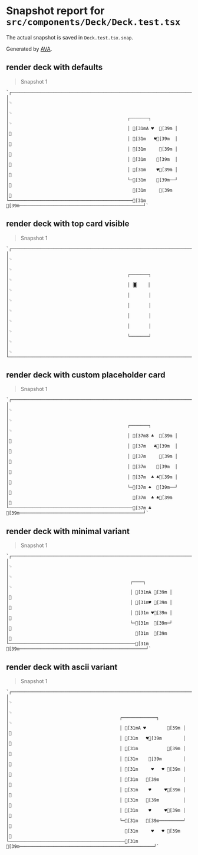 # Snapshot report for `src/components/Deck/Deck.test.tsx`

The actual snapshot is saved in `Deck.test.tsx.snap`.

Generated by [AVA](https://avajs.dev).

## render deck with defaults

> Snapshot 1

    `┌──────────────────────────────────────────────────────────────────────────────────────────────────┐␊
    │                                                                                                  │␊
    │                                                                                                  │␊
    │                                             ┌───────┐                                            │␊
    │                                             │ [31mA ♥  [39m │                                            │␊
    │                                             │ [31m   ♥[39m  │                                            │␊
    │                                             │ [31m     [39m │                                            │␊
    │                                             │ [31m    [39m  │                                            │␊
    │                                             │ [31m    ♥[39m │                                            │␊
    │                                             └─[31m    [39m──┘                                            │␊
    │                                               [31m     [39m                                              │␊
    └───────────────────────────────────────────────[31m    [39m───────────────────────────────────────────────┘`

## render deck with top card visible

> Snapshot 1

    `┌──────────────────────────────────────────────────────────────────────────────────────────────────┐␊
    │                                                                                                  │␊
    │                                                                                                  │␊
    │                                             ┌───────┐                                            │␊
    │                                             │ 🂠    │                                            │␊
    │                                             │       │                                            │␊
    │                                             │       │                                            │␊
    │                                             │       │                                            │␊
    │                                             │       │                                            │␊
    │                                             └───────┘                                            │␊
    │                                                                                                  │␊
    └──────────────────────────────────────────────────────────────────────────────────────────────────┘`

## render deck with custom placeholder card

> Snapshot 1

    `┌──────────────────────────────────────────────────────────────────────────────────────────────────┐␊
    │                                                                                                  │␊
    │                                                                                                  │␊
    │                                             ┌───────┐                                            │␊
    │                                             │ [37m8 ♣  [39m │                                            │␊
    │                                             │ [37m   ♣[39m  │                                            │␊
    │                                             │ [37m     [39m │                                            │␊
    │                                             │ [37m    [39m  │                                            │␊
    │                                             │ [37m  ♣ ♣[39m │                                            │␊
    │                                             └─[37m ♣  [39m──┘                                            │␊
    │                                               [37m  ♣ ♣[39m                                              │␊
    └───────────────────────────────────────────────[37m ♣  [39m───────────────────────────────────────────────┘`

## render deck with minimal variant

> Snapshot 1

    `┌──────────────────────────────────────────────────────────────────────────────────────────────────┐␊
    │                                                                                                  │␊
    │                                                                                                  │␊
    │                                              ┌────┐                                              │␊
    │                                              │ [31mA [39m │                                              │␊
    │                                              │ [31m♥ [39m │                                              │␊
    │                                              │ [31m ♥[39m │                                              │␊
    │                                              └─[31m  [39m─┘                                              │␊
    │                                                [31m  [39m                                                │␊
    └────────────────────────────────────────────────[31m  [39m────────────────────────────────────────────────┘`

## render deck with ascii variant

> Snapshot 1

    `┌──────────────────────────────────────────────────────────────────────────────────────────────────┐␊
    │                                                                                                  │␊
    │                                                                                                  │␊
    │                                          ┌─────────────┐                                         │␊
    │                                          │ [31mA ♥        [39m │                                         │␊
    │                                          │ [31m   ♥[39m        │                                         │␊
    │                                          │ [31m           [39m │                                         │␊
    │                                          │ [31m    [39m        │                                         │␊
    │                                          │ [31m     ♥   ♥ [39m │                                         │␊
    │                                          │ [31m   [39m         │                                         │␊
    │                                          │ [31m    ♥     ♥[39m │                                         │␊
    │                                          │ [31m   [39m         │                                         │␊
    │                                          │ [31m    ♥     ♥[39m │                                         │␊
    │                                          └─[31m   [39m─────────┘                                         │␊
    │                                            [31m     ♥   ♥ [39m                                           │␊
    └────────────────────────────────────────────[31m   [39m───────────────────────────────────────────────────┘`
